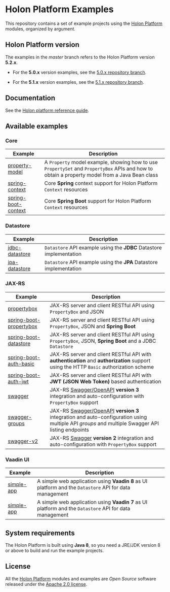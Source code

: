 # Holon Platform Examples

This repository contains a set of example projects using the [Holon Platform](https://holon-platform.com) modules, organized by argument.

## Holon Platform version

The examples in the _master_ branch refers to the Holon Platform version __5.2.x__.

- For the __5.0.x__ version examples, see the [5.0.x repository branch](https://github.com/holon-platform/holon-examples/tree/5.0.x).

- For the __5.1.x__ version examples, see the [5.1.x repository branch](https://github.com/holon-platform/holon-examples/tree/5.1.x).

## Documentation

See the [Holon platform reference guide](https://docs.holon-platform.com/current/reference).

## Available examples

### Core
Example | Description
------- | -----------
[property-model](core/property-model)| A `Property` model example, showing how to use `PropertySet` and `PropertyBox` APIs and how to obtain a property model from a Java Bean class
[spring-context](core/spring-context)| Core __Spring__ context support for Holon Platform `Context` resources
[spring-boot-context](core/spring-boot-context)| Core __Spring Boot__ support for Holon Platform `Context` resources

### Datastore
Example | Description
------- | -----------
[jdbc-datastore](datastore/jdbc-datastore)| `Datastore` API example using the **JDBC** Datastore implementation
[jpa-datastore](datastore/jpa-datastore)| `Datastore` API example using the **JPA** Datastore implementation

### JAX-RS

Example | Description
------- | -----------
[propertybox](jax-rs/propertybox)| JAX-RS server and client RESTful API using `PropertyBox` and JSON
[spring-boot-propertybox](jax-rs/spring-boot-propertybox)| JAX-RS server and client RESTful API using `PropertyBox`, JSON and __Spring Boot__
[spring-boot-datastore](jax-rs/spring-boot-datastore)| JAX-RS server and client RESTful API using `PropertyBox`, JSON, __Spring Boot__ and a JDBC `Datastore`
[spring-boot-auth-basic](jax-rs/spring-boot-auth-basic)| JAX-RS server and client RESTful API with __authentication__ and __authorization__ support using the HTTP `Basic` authorization scheme
[spring-boot-auth-jwt](jax-rs/spring-boot-auth-jwt)| JAX-RS server and client RESTful API with __JWT (JSON Web Token)__ based authentication
[swagger](jax-rs/swagger)| JAX-RS [Swagger/OpenAPI](https://swagger.io) __version 3__ integration and auto-configuration with `PropertyBox` support
[swagger-groups](jax-rs/swagger-groups)| JAX-RS [Swagger/OpenAPI](https://swagger.io) __version 3__ integration and auto-configuration using multiple API _groups_ and multiple Swagger API listing endpoints
[swagger-v2](jax-rs/swagger-v2)| JAX-RS [Swagger](https://swagger.io) __version 2__ integration and auto-configuration with `PropertyBox` support

### Vaadin UI

Example | Description
------- | -----------
[simple-app](ui-vaadin/simple-app)| A simple web application using __Vaadin 8__ as UI platform and the `Datastore` API for data management
[simple-app](ui-vaadin7/simple-app)| A simple web application using __Vaadin 7__ as UI platform and the `Datastore` API for data management

## System requirements

The Holon Platform is built using __Java 8__, so you need a JRE/JDK version 8 or above to build and run the example projects.

## License

All the [Holon Platform](https://holon-platform.com) modules and examples are _Open Source_ software released under the [Apache 2.0 license](LICENSE).
